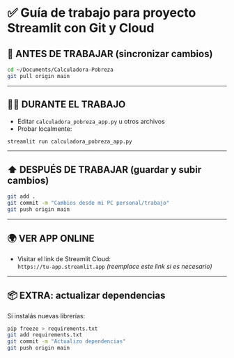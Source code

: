 # ✅ Guía de trabajo para proyecto Streamlit con Git y Cloud

## 🔁 ANTES DE TRABAJAR (sincronizar cambios)

```bash
cd ~/Documents/Calculadora-Pobreza
git pull origin main
```

---

## 🧑‍💻 DURANTE EL TRABAJO

- Editar `calculadora_pobreza_app.py` u otros archivos
- Probar localmente:

```bash
streamlit run calculadora_pobreza_app.py
```

---

## ⬆️ DESPUÉS DE TRABAJAR (guardar y subir cambios)

```bash
git add .
git commit -m "Cambios desde mi PC personal/trabajo"
git push origin main
```

---

## 🌍 VER APP ONLINE

- Visitar el link de Streamlit Cloud:  
  `https://tu-app.streamlit.app` *(reemplace este link si es necesario)*

---

## 📦 EXTRA: actualizar dependencias

Si instalás nuevas librerías:

```bash
pip freeze > requirements.txt
git add requirements.txt
git commit -m "Actualizo dependencias"
git push origin main
```
